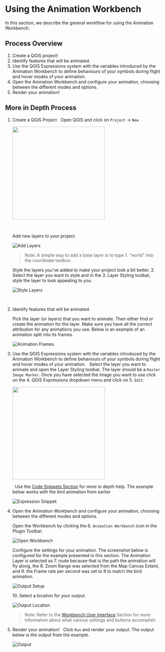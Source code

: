# Using the Animation Workbench

In this section, we describe the general workflow for using the Animation Workbench.

## Process Overview

1. Create a QGIS project!
2. Identify features that will be animated.
3. Use the QGIS Expressions system with the variables introduced by the Animation
   Workbench to define behaviours of your symbols during flight and hover modes of your
   animation.
4. Open the Animation Workbench and configure your animation, choosing between the
   different modes and options.
5. Render your animation!

## More in Depth Process

1. Create a QGIS Project
    &nbsp;<!--Adds blank space for formatting-->
   Open QGIS and click on `Project` -> `New`

    <img src="img/004_NewProject_1.png" width="300">

    &nbsp;<!--Adds blank space for formatting-->

    Add new layers to your project

    ![Add Layers](img/005_AddLayers_1.png)

    > Note: A simple way to add a base layer is to type 1\. "world" into the coordinate
    textbox

    Style the layers you've added to make your project look a bit better. 2\. Select the
    layer you want to style and in the 3\. Layer Styling toolbar, style the layer to
    look appealing to you.

    ![Style Layers](img/006_StylingLayers_1.png)

    &nbsp;<!--Adds blank space for formatting-->

2. Identify features that will be animated.
    &nbsp;<!--Adds blank space for formatting-->

   Pick the layer (or layers) that you want to animate. Then either find or create the
   animation for the layer. Make sure you have all the correct attribution for any
   animations you use. Below is an example of an animation split into its frames.

   ![Animation Frames](img/007_AnimatedLayer_1.png)
    &nbsp;<!--Adds blank space for formatting-->

3. Use the QGIS Expressions system with the variables introduced by the Animation
   Workbench to define behaviours of your symbols during flight and hover modes of your
   animation.
    &nbsp;<!--Adds blank space for formatting-->
    Select the layer you want to animate and open the Layer Styling toolbar. The layer
    should be a `Raster Image Marker`. Once you have selected the image you want to use
    click on the 4\. QGIS Expressions dropdown menu and click on 5\. `Edit`.

    <img src="img/008_EditExpression_1.png" width="300">

    &nbsp;<!--Adds blank space for formatting-->
    Use the [Code Snippets Section](../library/snippets.md) for more in depth help. The
    example below works with the bird animation from earlier

    ![Expression Snippet](img/009_Expression_1.png)
    &nbsp;<!--Adds blank space for formatting-->

4. Open the Animation Workbench and configure your animation, choosing between the
   different modes and options.
    &nbsp;<!--Adds blank space for formatting-->

    Open the Workbench by clicking the 6\. `Animation Workbench` icon in the Plugin Toolbar.

    ![Open Workbench](img/010_OpenAW_1.png)
    &nbsp;<!--Adds blank space for formatting-->

    Configure the settings for your animation. The screenshot below is configured for
    the example presented in this section. The Animation Layer is selected as 7\. route
    because that is the path the animation will fly along, the 8\. Zoom Range was selected
    from the Map Canvas Extent, and 9\. the Frame rate per second was set to 9 to match
    the bird animation.

    ![Output Setup](img/011_OutputSetup_1.png)
    &nbsp;<!--Adds blank space for formatting-->

    10\. Select a location for your output.

    ![Output Location](img/012_Output_1.png)
    &nbsp;<!--Adds blank space for formatting-->

    > Note:  Refer to the [Workbench User Interface](../docs/../manual/workbench_ui.md) Section for more information about
    what various settings and buttons accomplish.

5. Render your animation!
   &nbsp;<!--Adds blank space for formatting-->
   Click `Run` and render your output. The output below is the output from the example.

   ![Output](img/output.gif)
